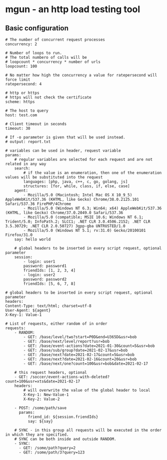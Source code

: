 # mgun - an http load testing tool

## Basic configuration

    # The number of concurrent request processes
    concurrency: 2

    # Number of loops to run. 
    # The total numbero of calls will be 
    # loopcount * concurrency * number of urls
    loopcount: 100
    
    # No matter how high the concurrency a value for ratepersecond will force limit
    ratepersecond: 4
    
    # http or https
    # https will not check the certificate
    scheme: https
    
    # The host to query
    host: test.com
    
    # Client timeout in seconds
    timeout: 30
    
    # If -o parameter is given that will be used instead.
    # output: report.txt

    # variables can be used in header, request variable
    params:
        # regular variables are selected for each request and are not related in any way
        search:
            # if the value is an enumeration, then one of the enumeration values ​​will be substituted into the request
            languages: [php, java, c++, c, go, golang, js]
            structures: [for, while, class, if, else, case]
        agent:
            - Mozilla/5.0 (Macintosh; Intel Mac OS X 10_9_5) AppleWebKit/537.36 (KHTML, like Gecko) Chrome/38.0.2125.101 Safari/537.36 FirePHP/4Chrome
            - Mozilla/5.0 (Windows NT 6.3; Win64; x64) AppleWebKit/537.36 (KHTML, like Gecko) Chrome/37.0.2049.0 Safari/537.36
            - Mozilla/5.0 (compatible; MSIE 10.6; Windows NT 6.1; Trident/5.0; InfoPath.2; SLCC1; .NET CLR 3.0.4506.2152; .NET CLR 3.5.30729; .NET CLR 2.0.50727) 3gpp-gba UNTRUSTED/1.0
            - Mozilla/5.0 (Windows NT 5.1; rv:31.0) Gecko/20100101 Firefox/31.0
        say: hello world

        # global headers to be inserted in every script request, optional parameter
        session:
            - login: user1
            password: password1
            friendIds: [1, 2, 3, 4]
            - login: user2
            password: password2
            friendIds: [5, 6, 7, 8]

    # global headers to be inserted in every script request, optional parameter
    headers:
    Content-Type: text/html; charset=utf-8
    User-Agent: ${agent}
    X-Key-1: Value-1

    # List of requests, either random of in order
    requests:
        - RANDOM:
            - GET: /base/level/two?start=P0D&end=U365D&usr=bob
            - GET: /base/next/level/report?usr=bob
            - GET: /base/event-actions?date=2021-01-30&count=5&usr=bob
            - GET: /base/sub/group?date=2021-02-17&usr=bob
            - GET: /base/next?date=2021-02-17&count=5&usr=bob
            - GET: /base/next?date=2021-02-16&count=20&usr=bob
            - GET: /base/next/one?count=100&usr=bob&date=2021-02-17

        # this request headers, optional
        - GET: /soccer/event-actions-with-deleted?count=100&usr=xts&date=2021-02-17
        headers:
            # will overwrite the value of the global header to local
            X-Key-1: New-Value-1
            X-Key-2: Value-2

        - POST: /some/path/save
          params:
              friend_id: ${session.friendIds}
              say: ${say}

        # SYNC - in this group all requests will be executed in the order in which they are specified. 
        # SYNC can be both inside and outside RANDOM.
        - SYNC:
          - GET: /some/path?query=2
          - GET: /some/path/3?query=123
